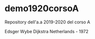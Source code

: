 # demo1920corsoA
Repository dell'a.a 2019-2020 del corso A

Edsger Wybe Dijkstra
Netherlands - 1972
